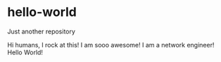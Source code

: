 # hello-world
Just another repository


Hi humans, 
I rock at this! I am sooo awesome!
I am a network engineer! Hello World!
